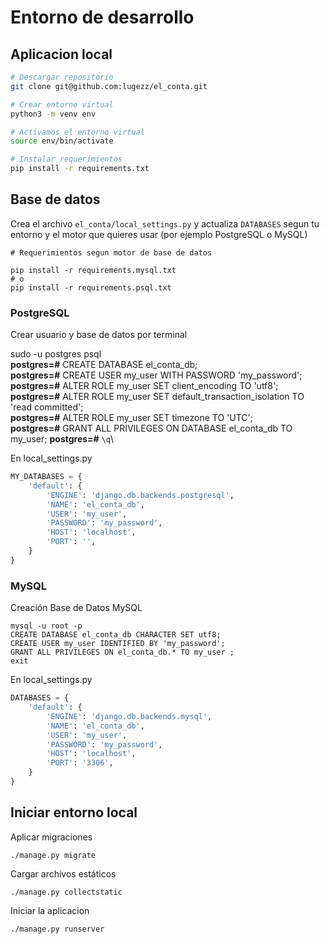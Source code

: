 # Entorno de desarrollo

## Aplicacion local

```bash
# Descargar repositorio
git clone git@github.com:lugezz/el_conta.git

# Crear entorno virtual
python3 -m venv env

# Activamos el entorno virtual
source env/bin/activate

# Instalar requerimientos
pip install -r requirements.txt

```

## Base de datos

Crea el archivo `el_conta/local_settings.py` y actualiza `DATABASES`
segun tu entorno y el motor que quieres usar (por ejemplo PostgreSQL o MySQL)

```
# Requerimientos segun motor de base de datos

pip install -r requirements.mysql.txt
# o
pip install -r requirements.psql.txt
```

### PostgreSQL

Crear usuario y base de datos por terminal


sudo -u postgres psql\
**postgres=#** CREATE DATABASE el_conta_db;\
**postgres=#** CREATE USER my_user WITH PASSWORD 'my_password';\
**postgres=#** ALTER ROLE my_user SET client_encoding TO 'utf8';\
**postgres=#** ALTER ROLE my_user SET default_transaction_isolation TO 'read committed';\
**postgres=#** ALTER ROLE my_user SET timezone TO 'UTC';\
**postgres=#** GRANT ALL PRIVILEGES ON DATABASE el_conta_db TO my_user;
**postgres=#** ```\q```\


En local_settings.py

```python
MY_DATABASES = {
    'default': {
        'ENGINE': 'django.db.backends.postgresql',
        'NAME': 'el_conta_db',
        'USER': 'my_user',
        'PASSWORD': 'my_password',
        'HOST': 'localhost',
        'PORT': '',
    }
}
```

### MySQL

Creación Base de Datos MySQL
```
mysql -u root -p
CREATE DATABASE el_conta_db CHARACTER SET utf8;
CREATE USER my_user IDENTIFIED BY 'my_password';
GRANT ALL PRIVILEGES ON el_conta_db.* TO my_user ;
exit
```

En local_settings.py

```python
DATABASES = {
    'default': {
        'ENGINE': 'django.db.backends.mysql',
        'NAME': 'el_conta_db',
        'USER': 'my_user',
        'PASSWORD': 'my_password',
        'HOST': 'localhost',
        'PORT': '3306',
    }
}
```

## Iniciar entorno local

Aplicar migraciones
```
./manage.py migrate
```
Cargar archivos estáticos

```
./manage.py collectstatic
```

Iniciar la aplicacion

```
./manage.py runserver
```
